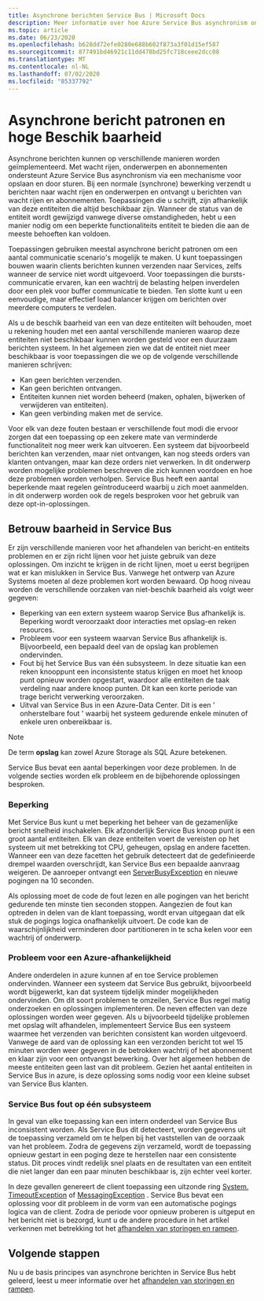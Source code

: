 ```yaml
---
title: Asynchrone berichten Service Bus | Microsoft Docs
description: Meer informatie over hoe Azure Service Bus asynchronism ondersteunt via een archief-en doorstuur mechanisme met wacht rijen, onderwerpen en abonnementen.
ms.topic: article
ms.date: 06/23/2020
ms.openlocfilehash: b628dd72efe0280e688b602f873a3f01d15ef587
ms.sourcegitcommit: 877491bd46921c11dd478bd25fc718ceee2dcc08
ms.translationtype: MT
ms.contentlocale: nl-NL
ms.lasthandoff: 07/02/2020
ms.locfileid: "85337792"
---
```

# <a name="asynchronous-messaging-patterns-and-high-availability"></a>Asynchrone bericht patronen en hoge Beschik baarheid

Asynchrone berichten kunnen op verschillende manieren worden geïmplementeerd. Met wacht rijen, onderwerpen en abonnementen ondersteunt Azure Service Bus asynchronism via een mechanisme voor opslaan en door sturen. Bij een normale (synchrone) bewerking verzendt u berichten naar wacht rijen en onderwerpen en ontvangt u berichten van wacht rijen en abonnementen. Toepassingen die u schrijft, zijn afhankelijk van deze entiteiten die altijd beschikbaar zijn. Wanneer de status van de entiteit wordt gewijzigd vanwege diverse omstandigheden, hebt u een manier nodig om een beperkte functionaliteits entiteit te bieden die aan de meeste behoeften kan voldoen.

Toepassingen gebruiken meestal asynchrone bericht patronen om een aantal communicatie scenario's mogelijk te maken. U kunt toepassingen bouwen waarin clients berichten kunnen verzenden naar Services, zelfs wanneer de service niet wordt uitgevoerd. Voor toepassingen die bursts-communicatie ervaren, kan een wachtrij de belasting helpen inverdelen door een plek voor buffer communicatie te bieden. Ten slotte kunt u een eenvoudige, maar effectief load balancer krijgen om berichten over meerdere computers te verdelen.

Als u de beschik baarheid van een van deze entiteiten wilt behouden, moet u rekening houden met een aantal verschillende manieren waarop deze entiteiten niet beschikbaar kunnen worden gesteld voor een duurzaam berichten systeem. In het algemeen zien we dat de entiteit niet meer beschikbaar is voor toepassingen die we op de volgende verschillende manieren schrijven:

* Kan geen berichten verzenden.
* Kan geen berichten ontvangen.
* Entiteiten kunnen niet worden beheerd (maken, ophalen, bijwerken of verwijderen van entiteiten).
* Kan geen verbinding maken met de service.

Voor elk van deze fouten bestaan er verschillende fout modi die ervoor zorgen dat een toepassing op een zekere mate van verminderde functionaliteit nog meer werk kan uitvoeren. Een systeem dat bijvoorbeeld berichten kan verzenden, maar niet ontvangen, kan nog steeds orders van klanten ontvangen, maar kan deze orders niet verwerken. In dit onderwerp worden mogelijke problemen beschreven die zich kunnen voordoen en hoe deze problemen worden verholpen. Service Bus heeft een aantal beperkende maat regelen geïntroduceerd waarbij u zich moet aanmelden. in dit onderwerp worden ook de regels besproken voor het gebruik van deze opt-in-oplossingen.

## <a name="reliability-in-service-bus"></a>Betrouw baarheid in Service Bus
Er zijn verschillende manieren voor het afhandelen van bericht-en entiteits problemen en er zijn richt lijnen voor het juiste gebruik van deze oplossingen. Om inzicht te krijgen in de richt lijnen, moet u eerst begrijpen wat er kan mislukken in Service Bus. Vanwege het ontwerp van Azure Systems moeten al deze problemen kort worden bewaard. Op hoog niveau worden de verschillende oorzaken van niet-beschik baarheid als volgt weer gegeven:

* Beperking van een extern systeem waarop Service Bus afhankelijk is. Beperking wordt veroorzaakt door interacties met opslag-en reken resources.
* Probleem voor een systeem waarvan Service Bus afhankelijk is. Bijvoorbeeld, een bepaald deel van de opslag kan problemen ondervinden.
* Fout bij het Service Bus van één subsysteem. In deze situatie kan een reken knooppunt een inconsistente status krijgen en moet het knoop punt opnieuw worden opgestart, waardoor alle entiteiten de taak verdeling naar andere knoop punten. Dit kan een korte periode van trage bericht verwerking veroorzaken.
* Uitval van Service Bus in een Azure-Data Center. Dit is een ' onherstelbare fout ' waarbij het systeem gedurende enkele minuten of enkele uren onbereikbaar is.

> [!NOTE]
> De term **opslag** kan zowel Azure Storage als SQL Azure betekenen.
> 
> 

Service Bus bevat een aantal beperkingen voor deze problemen. In de volgende secties worden elk probleem en de bijbehorende oplossingen besproken.

### <a name="throttling"></a>Beperking
Met Service Bus kunt u met beperking het beheer van de gezamenlijke bericht snelheid inschakelen. Elk afzonderlijk Service Bus knoop punt is een groot aantal entiteiten. Elk van deze entiteiten voert de vereisten op het systeem uit met betrekking tot CPU, geheugen, opslag en andere facetten. Wanneer een van deze facetten het gebruik detecteert dat de gedefinieerde drempel waarden overschrijdt, kan Service Bus een bepaalde aanvraag weigeren. De aanroeper ontvangt een [ServerBusyException][ServerBusyException] en nieuwe pogingen na 10 seconden.

Als oplossing moet de code de fout lezen en alle pogingen van het bericht gedurende ten minste tien seconden stoppen. Aangezien de fout kan optreden in delen van de klant toepassing, wordt ervan uitgegaan dat elk stuk de pogings logica onafhankelijk uitvoert. De code kan de waarschijnlijkheid verminderen door partitioneren in te scha kelen voor een wachtrij of onderwerp.

### <a name="issue-for-an-azure-dependency"></a>Probleem voor een Azure-afhankelijkheid
Andere onderdelen in azure kunnen af en toe Service problemen ondervinden. Wanneer een systeem dat Service Bus gebruikt, bijvoorbeeld wordt bijgewerkt, kan dat systeem tijdelijk minder mogelijkheden ondervinden. Om dit soort problemen te omzeilen, Service Bus regel matig onderzoeken en oplossingen implementeren. De neven effecten van deze oplossingen worden weer gegeven. Als u bijvoorbeeld tijdelijke problemen met opslag wilt afhandelen, implementeert Service Bus een systeem waarmee het verzenden van berichten consistent kan worden uitgevoerd. Vanwege de aard van de oplossing kan een verzonden bericht tot wel 15 minuten worden weer gegeven in de betrokken wachtrij of het abonnement en klaar zijn voor een ontvangst bewerking. Over het algemeen hebben de meeste entiteiten geen last van dit probleem. Gezien het aantal entiteiten in Service Bus in azure, is deze oplossing soms nodig voor een kleine subset van Service Bus klanten.

### <a name="service-bus-failure-on-a-single-subsystem"></a>Service Bus fout op één subsysteem
In geval van elke toepassing kan een intern onderdeel van Service Bus inconsistent worden. Als Service Bus dit detecteert, worden gegevens uit de toepassing verzameld om te helpen bij het vaststellen van de oorzaak van het probleem. Zodra de gegevens zijn verzameld, wordt de toepassing opnieuw gestart in een poging deze te herstellen naar een consistente status. Dit proces vindt redelijk snel plaats en de resultaten van een entiteit die niet langer dan een paar minuten beschikbaar is, zijn echter veel korter.

In deze gevallen genereert de client toepassing een uitzonde ring [System. TimeoutException][System.TimeoutException] of [MessagingException][MessagingException] . Service Bus bevat een oplossing voor dit probleem in de vorm van een automatische pogings logica van de client. Zodra de periode voor opnieuw proberen is uitgeput en het bericht niet is bezorgd, kunt u de andere procedure in het artikel verkennen met betrekking tot het [afhandelen van storingen en rampen][handling outages and disasters].

## <a name="next-steps"></a>Volgende stappen
Nu u de basis principes van asynchrone berichten in Service Bus hebt geleerd, leest u meer informatie over het [afhandelen van storingen en rampen][handling outages and disasters].

[ServerBusyException]: /dotnet/api/microsoft.servicebus.messaging.serverbusyexception
[System.TimeoutException]: https://msdn.microsoft.com/library/system.timeoutexception.aspx
[MessagingException]: /dotnet/api/microsoft.servicebus.messaging.messagingexception
[Best practices for insulating applications against Service Bus outages and disasters]: service-bus-outages-disasters.md
[Microsoft.ServiceBus.Messaging.MessagingFactory]: /dotnet/api/microsoft.servicebus.messaging.messagingfactory
[MessageReceiver]: /dotnet/api/microsoft.servicebus.messaging.messagereceiver
[QueueClient]: /dotnet/api/microsoft.servicebus.messaging.queueclient
[TopicClient]: /dotnet/api/microsoft.servicebus.messaging.topicclient
[Microsoft.ServiceBus.Messaging.PairedNamespaceOptions]: /dotnet/api/microsoft.servicebus.messaging.pairednamespaceoptions
[MessagingFactory]: /dotnet/api/microsoft.servicebus.messaging.messagingfactory
[SendAvailabilityPairedNamespaceOptions]: /dotnet/api/microsoft.servicebus.messaging.sendavailabilitypairednamespaceoptions
[NamespaceManager]: /dotnet/api/microsoft.servicebus.namespacemanager
[PairNamespaceAsync]: /dotnet/api/microsoft.servicebus.messaging.messagingfactory
[EnableSyphon]: /dotnet/api/microsoft.servicebus.messaging.sendavailabilitypairednamespaceoptions
[System.TimeSpan.Zero]: https://msdn.microsoft.com/library/system.timespan.zero.aspx
[IsTransient]: /dotnet/api/microsoft.servicebus.messaging.messagingexception
[UnauthorizedAccessException]: https://msdn.microsoft.com/library/system.unauthorizedaccessexception.aspx
[BacklogQueueCount]: /dotnet/api/microsoft.servicebus.messaging.sendavailabilitypairednamespaceoptions?redirectedfrom=MSDN
[handling outages and disasters]: service-bus-outages-disasters.md
